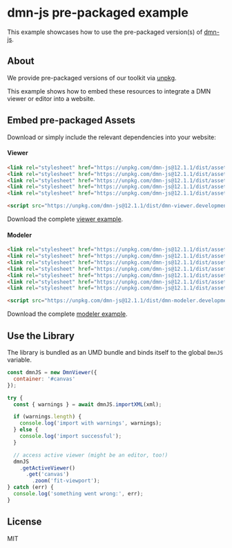 # dmn-js pre-packaged example

This example showcases how to use the pre-packaged version(s) of [dmn-js](https://github.com/bpmn-io/dmn-js).


## About

We provide pre-packaged versions of our toolkit via [unpkg](https://unpkg.com/dmn-js/dist/).

This example shows how to embed these resources to integrate a DMN viewer or editor
into a website.


## Embed pre-packaged Assets

Download or simply include the relevant dependencies into your website:

#### Viewer

```html
<link rel="stylesheet" href="https://unpkg.com/dmn-js@12.1.1/dist/assets/dmn-js-drd.css">
<link rel="stylesheet" href="https://unpkg.com/dmn-js@12.1.1/dist/assets/dmn-js-decision-table.css">
<link rel="stylesheet" href="https://unpkg.com/dmn-js@12.1.1/dist/assets/dmn-js-literal-expression.css">
<link rel="stylesheet" href="https://unpkg.com/dmn-js@12.1.1/dist/assets/dmn-js-shared.css">
<link rel="stylesheet" href="https://unpkg.com/dmn-js@12.1.1/dist/assets/dmn-font/css/dmn.css">

<script src="https://unpkg.com/dmn-js@12.1.1/dist/dmn-viewer.development.js"></script>
```

Download the complete [viewer example](https://cdn.staticaly.com/gh/bpmn-io/dmn-js-examples/master/starter/viewer.html).

#### Modeler

```html
<link rel="stylesheet" href="https://unpkg.com/dmn-js@12.1.1/dist/assets/diagram-js.css">
<link rel="stylesheet" href="https://unpkg.com/dmn-js@12.1.1/dist/assets/dmn-js-shared.css">
<link rel="stylesheet" href="https://unpkg.com/dmn-js@12.1.1/dist/assets/dmn-js-drd.css">
<link rel="stylesheet" href="https://unpkg.com/dmn-js@12.1.1/dist/assets/dmn-js-decision-table.css">
<link rel="stylesheet" href="https://unpkg.com/dmn-js@12.1.1/dist/assets/dmn-js-decision-table-controls.css">
<link rel="stylesheet" href="https://unpkg.com/dmn-js@12.1.1/dist/assets/dmn-js-literal-expression.css">
<link rel="stylesheet" href="https://unpkg.com/dmn-js@12.1.1/dist/assets/dmn-font/css/dmn.css">

<script src="https://unpkg.com/dmn-js@12.1.1/dist/dmn-modeler.development.js"></script>
```

Download the complete [modeler example](https://cdn.staticaly.com/gh/bpmn-io/dmn-js-examples/master/starter/modeler.html).


## Use the Library

The library is bundled as an UMD bundle and binds itself to the global `DmnJS`
variable.

```javascript
const dmnJS = new DmnViewer({
  container: '#canvas'
});

try {
  const { warnings } = await dmnJS.importXML(xml);

  if (warnings.length) {
    console.log('import with warnings', warnings);
  } else {
    console.log('import successful');
  }

  // access active viewer (might be an editor, too!)
  dmnJS
    .getActiveViewer()
      .get('canvas')
        .zoom('fit-viewport');
} catch (err) {
  console.log('something went wrong:', err);
}
```

## License

MIT
